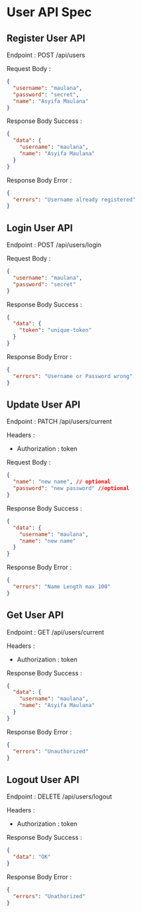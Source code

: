 # User API Spec

## Register User API

Endpoint : POST /api/users

Request Body :

```json
{
  "username": "maulana",
  "password": "secret",
  "name": "Asyifa Maulana"
}
```

Response Body Success :

```json
{
  "data": {
    "username": "maulana",
    "name": "Asyifa Maulana"
  }
}
```

Response Body Error :

```json
{
  "errors": "Username already registered"
}
```

## Login User API

Endpoint : POST /api/users/login

Request Body :

```json
{
  "username": "maulana",
  "password": "secret"
}
```

Response Body Success :

```json
{
  "data": {
    "token": "unique-token"
  }
}
```

Response Body Error :

```json
{
  "errors": "Username or Password wrong"
}
```

## Update User API

Endpoint : PATCH /api/users/current

Headers :

- Authorization : token

Request Body :

```json
{
  "name": "new name", // optional
  "password": "new password" //optional
}
```

Response Body Success :

```json
{
  "data": {
    "username": "maulana",
    "name": "new name"
  }
}
```

Response Body Error :

```json
{
  "errors": "Name Length max 100"
}
```

## Get User API

Endpoint : GET /api/users/current

Headers :

- Authorization : token

Response Body Success :

```json
{
  "data": {
    "username": "maulana",
    "name": "Asyifa Maulana"
  }
}
```

Response Body Error :

```json
{
  "errors": "Unauthorized"
}
```

## Logout User API

Endpoint : DELETE /api/users/logout

Headers :

- Authorization : token

Response Body Success :

```json
{
  "data": "OK"
}
```

Response Body Error :

```json
{
  "errors": "Unathorized"
}
```
